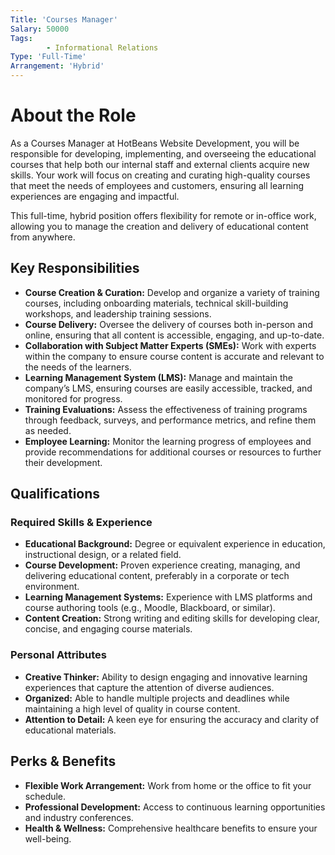 ```yaml
---
Title: 'Courses Manager'
Salary: 50000
Tags:
        - Informational Relations
Type: 'Full-Time'
Arrangement: 'Hybrid'
---
```


# About the Role

As a Courses Manager at HotBeans Website Development, you will be responsible for developing, implementing, and overseeing the educational courses that help both our internal staff and external clients acquire new skills. Your work will focus on creating and curating high-quality courses that meet the needs of employees and customers, ensuring all learning experiences are engaging and impactful.

This full-time, hybrid position offers flexibility for remote or in-office work, allowing you to manage the creation and delivery of educational content from anywhere.

## Key Responsibilities

- **Course Creation & Curation:** Develop and organize a variety of training courses, including onboarding materials, technical skill-building workshops, and leadership training sessions.
- **Course Delivery:** Oversee the delivery of courses both in-person and online, ensuring that all content is accessible, engaging, and up-to-date.
- **Collaboration with Subject Matter Experts (SMEs):** Work with experts within the company to ensure course content is accurate and relevant to the needs of the learners.
- **Learning Management System (LMS):** Manage and maintain the company’s LMS, ensuring courses are easily accessible, tracked, and monitored for progress.
- **Training Evaluations:** Assess the effectiveness of training programs through feedback, surveys, and performance metrics, and refine them as needed.
- **Employee Learning:** Monitor the learning progress of employees and provide recommendations for additional courses or resources to further their development.

## Qualifications

### Required Skills & Experience

- **Educational Background:** Degree or equivalent experience in education, instructional design, or a related field.
- **Course Development:** Proven experience creating, managing, and delivering educational content, preferably in a corporate or tech environment.
- **Learning Management Systems:** Experience with LMS platforms and course authoring tools (e.g., Moodle, Blackboard, or similar).
- **Content Creation:** Strong writing and editing skills for developing clear, concise, and engaging course materials.

### Personal Attributes

- **Creative Thinker:** Ability to design engaging and innovative learning experiences that capture the attention of diverse audiences.
- **Organized:** Able to handle multiple projects and deadlines while maintaining a high level of quality in course content.
- **Attention to Detail:** A keen eye for ensuring the accuracy and clarity of educational materials.

## Perks & Benefits

- **Flexible Work Arrangement:** Work from home or the office to fit your schedule.
- **Professional Development:** Access to continuous learning opportunities and industry conferences.
- **Health & Wellness:** Comprehensive healthcare benefits to ensure your well-being.
